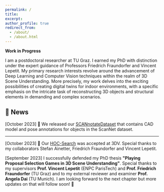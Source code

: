 ```yaml
---
permalink: /
title:
excerpt:
author_profile: true
redirect_from: 
  - /about/
  - /about.html
---
```


**Work in Progress**

I am a postdoctoral researcher at TU Graz. I earned my PhD with distinction under the expert guidance of Professors Friedrich Fraundorfer and Vincent Lepetit. My primary research interests revolve around the advancement of Deep Learning and Computer Vision techniques within the realm of 3D Scene Understanding. More precisely, my work delves into the exciting possibilities of creating digital twins for indoor environments, with a specific emphasis on the intricate task of reconstructing 3D objects and structural elements in demanding and complex scenarios.

## 📜 News 

[October 2023] 📢 We released our [SCANnotateDataset](https://github.com/stefan-ainetter/SCANnotateDataset#scannotatedataset) that contains CAD model and pose annotations for objects in the ScanNet dataset. 
****
[October 2023] 📢 Our [HOC-Search](https://huggingface.co/papers/2309.06107) was accepted at 3DV. Special thanks to my collaborators Stefan Ainetter, Friedrich Fraundorfer and Vincent Lepetit.

[September 2023] I successfully defended my PhD thesis **"Playing Proposal Selection Games in 3D Scene Understanding"**. Special thanks to my supervisors **Prof. Vincent Lepetit** (ENPC ParisTech) and **Prof. Friedrich Fraundorfer** (TU Graz) and to my external reviewer and examiner **Prof. Angela Dai** (TU Munich). I am looking forward to the next chapter but more updates on that will follow soon! 🤘
